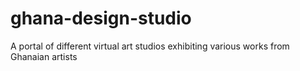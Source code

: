 # ghana-design-studio
A portal of different virtual art studios exhibiting various works from Ghanaian artists
